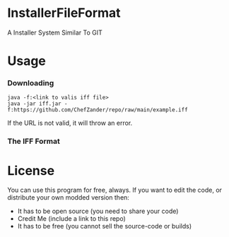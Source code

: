 # InstallerFileFormat
A Installer System Similar To GIT

# Usage
### Downloading
```
java -f:<link to valis iff file>
java -jar iff.jar -f:https://github.com/ChefZander/repo/raw/main/example.iff
```
If the URL is not valid, it will throw an error.

### The IFF Format


# License
You can use this program for free, always.
If you want to edit the code, or distribute your own modded version then:
- It has to be open source (you need to share your code)
- Credit Me (include a link to this repo)
- It has to be free (you cannot sell the source-code or builds)
